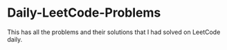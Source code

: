 # Daily-LeetCode-Problems
This has all the problems and their solutions that I had solved on LeetCode daily.
